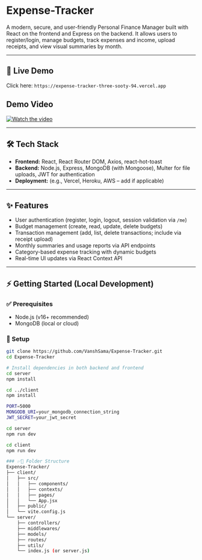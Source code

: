 # Expense-Tracker

A modern, secure, and user-friendly Personal Finance Manager built with React on the frontend and Express on the backend. It allows users to register/login, manage budgets, track expenses and income, upload receipts, and view visual summaries by month.

---

## 🚀 Live Demo  
Click here: `https://expense-tracker-three-sooty-94.vercel.app`

## Demo Video
[![Watch the video](https://drive.google.com/uc?export=view&id=1fyNijA9OwNMBonxetOIYk7vxM3u1QotN)](https://youtu.be/5ZKF5c4-i14)

---

## 🛠 Tech Stack

- **Frontend:** React, React Router DOM, Axios, react-hot-toast  
- **Backend:** Node.js, Express, MongoDB (with Mongoose), Multer for file uploads, JWT for authentication  
- **Deployment:** (e.g., Vercel, Heroku, AWS – add if applicable)

---

## ✨ Features

- User authentication (register, login, logout, session validation via `/me`)
- Budget management (create, read, update, delete budgets)
- Transaction management (add, list, delete transactions; include via receipt upload)
- Monthly summaries and usage reports via API endpoints
- Category-based expense tracking with dynamic budgets
- Real-time UI updates via React Context API

---

## ⚡ Getting Started (Local Development)

### ✅ Prerequisites

- Node.js (v16+ recommended)  
- MongoDB (local or cloud)

### 📂 Setup

```bash
git clone https://github.com/VanshSama/Expense-Tracker.git
cd Expense-Tracker

# Install dependencies in both backend and frontend
cd server
npm install

cd ../client
npm install

PORT=5000
MONGODB_URI=your_mongodb_connection_string
JWT_SECRET=your_jwt_secret

cd server
npm run dev

cd client
npm run dev

### ✅📂 Folder Structure
Expense-Tracker/
├── client/
│   ├── src/
│   │   ├── components/
│   │   ├── contexts/
│   │   ├── pages/
│   │   └── App.jsx
│   ├── public/
│   └── vite.config.js
└── server/
    ├── controllers/
    ├── middlewares/
    ├── models/
    ├── routes/
    ├── utils/
    └── index.js (or server.js)

